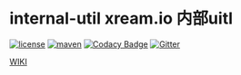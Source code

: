 # internal-util xream.io 内部uitl

   
[![license](https://img.shields.io/github/license/x-ream/internal-util.svg)](https://www.apache.org/licenses/LICENSE-2.0.html)
[![maven](https://img.shields.io/maven-central/v/io.xream.internal-util/internal-util-parent.svg)](https://search.maven.org/search?q=io.xream)
[![Codacy Badge](https://app.codacy.com/project/badge/Grade/8e414bcc7a6944529c5a35b27b2d5e37)](https://www.codacy.com/gh/x-ream/internal-util?utm_source=github.com&amp;utm_medium=referral&amp;utm_content=x-ream/internal-util&amp;utm_campaign=Badge_Grade)
[![Gitter](https://badges.gitter.im/x-ream/x-ream.svg)](https://gitter.im/x-ream/community)
    
   [WIKI](https://github.com/x-ream/internal-util/wiki)
    